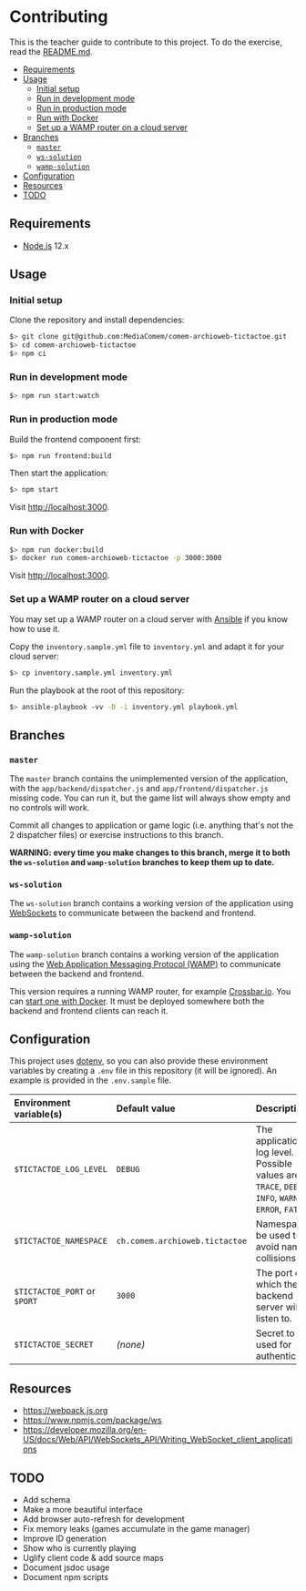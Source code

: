 # Contributing

This is the teacher guide to contribute to this project. To do the exercise,
read the [README.md](README.md).

<!-- START doctoc generated TOC please keep comment here to allow auto update -->
<!-- DON'T EDIT THIS SECTION, INSTEAD RE-RUN doctoc TO UPDATE -->


- [Requirements](#requirements)
- [Usage](#usage)
  - [Initial setup](#initial-setup)
  - [Run in development mode](#run-in-development-mode)
  - [Run in production mode](#run-in-production-mode)
  - [Run with Docker](#run-with-docker)
  - [Set up a WAMP router on a cloud server](#set-up-a-wamp-router-on-a-cloud-server)
- [Branches](#branches)
  - [`master`](#master)
  - [`ws-solution`](#ws-solution)
  - [`wamp-solution`](#wamp-solution)
- [Configuration](#configuration)
- [Resources](#resources)
- [TODO](#todo)

<!-- END doctoc generated TOC please keep comment here to allow auto update -->



## Requirements

* [Node.js][node] 12.x



## Usage

### Initial setup

Clone the repository and install dependencies:

```bash
$> git clone git@github.com:MediaComem/comem-archioweb-tictactoe.git
$> cd comem-archioweb-tictactoe
$> npm ci
```

### Run in development mode

```bash
$> npm run start:watch
```

### Run in production mode

Build the frontend component first:

```bash
$> npm run frontend:build
```

Then start the application:

```bash
$> npm start
```
Visit [http://localhost:3000](http://localhost:3000).

### Run with Docker

```bash
$> npm run docker:build
$> docker run comem-archioweb-tictactoe -p 3000:3000
```

Visit [http://localhost:3000](http://localhost:3000).

### Set up a WAMP router on a cloud server

You may set up a WAMP router on a cloud server with [Ansible][ansible] if you
know how to use it.

Copy the `inventory.sample.yml` file to `inventory.yml` and adapt it for your
cloud server:

```bash
$> cp inventory.sample.yml inventory.yml
```

Run the playbook at the root of this repository:

```bash
$> ansible-playbook -vv -D -i inventory.yml playbook.yml
```



## Branches

### `master`

The `master` branch contains the unimplemented version of the application, with
the `app/backend/dispatcher.js` and `app/frontend/dispatcher.js` missing code.
You can run it, but the game list will always show empty and no controls will
work.

Commit all changes to application or game logic (i.e. anything that's not the 2
dispatcher files) or exercise instructions to this branch.

**WARNING: every time you make changes to this branch, merge it to both the
`ws-solution` and `wamp-solution` branches to keep them up to date.**

### `ws-solution`

The `ws-solution` branch contains a working version of the application using
[WebSockets][ws] to communicate between the backend and frontend.

### `wamp-solution`

The `wamp-solution` branch contains a working version of the application using
the [Web Application Messaging Protocol (WAMP)][wamp] to communicate between the
backend and frontend.

This version requires a running WAMP router, for example
[Crossbar.io][crossbar]. You can [start one with Docker][crossbar-docker]. It
must be deployed somewhere both the backend and frontend clients can reach it.



## Configuration

This project uses [dotenv][dotenv], so you can also provide these environment
variables by creating a `.env` file in this repository (it will be ignored). An
example is provided in the `.env.sample` file.

Environment variable(s)      | Default value                  | Description
:--------------------------- | :----------------------------- | :---------------------------------------------------------------------------------------------------
`$TICTACTOE_LOG_LEVEL`       | `DEBUG`                        | The application's log level. Possible values are `TRACE`, `DEBUG`, `INFO`, `WARN`, `ERROR`, `FATAL`.
`$TICTACTOE_NAMESPACE`       | `ch.comem.archioweb.tictactoe` | Namespace to be used to avoid name collisions.
`$TICTACTOE_PORT` or `$PORT` | `3000`                         | The port on which the backend server will listen to.
`$TICTACTOE_SECRET`          | *(none)*                       | Secret to be used for authentication.



## Resources

* https://webpack.js.org
* https://www.npmjs.com/package/ws
* https://developer.mozilla.org/en-US/docs/Web/API/WebSockets_API/Writing_WebSocket_client_applications



## TODO

* Add schema
* Make a more beautiful interface
* Add browser auto-refresh for development
* Fix memory leaks (games accumulate in the game manager)
* Improve ID generation
* Show who is currently playing
* Uglify client code & add source maps
* Document jsdoc usage
* Document npm scripts



[ansible]: https://www.ansible.com
[crossbar]: https://crossbar.io
[crossbar-docker]: https://crossbar.io/docs/Getting-Started/#starting-a-crossbar-io-router
[dotenv]: https://www.npmjs.com/package/dotenv
[node]: https://nodejs.org
[wamp]: https://wamp-proto.org
[ws]: https://en.wikipedia.org/wiki/WebSocket